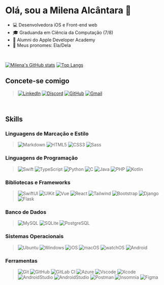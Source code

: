 <h1>Olá, sou a Milena Alcântara 🌸</h1>

- 💻 Desenvolvedora iOS e Front-end web
- 🎓 Graduanda em Ciência da Computação (7/8)
- 🎒 Alumni do Apple Developer Academy
- 👩 Meus pronomes: Ela/Dela

<br>

[![Milena's GitHub stats](https://github-readme-stats.vercel.app/api?username=milenaalcantara&count_private=true&show_icons=true&&hide=stars&title_color=F7F7F7&text_color=4E4E54&icon_color=F7F7F7&bg_color=000000)](https://github.com/milenaalcantara/github-readme-stats)
[![Top Langs](https://github-readme-stats.vercel.app/api/top-langs/?username=milenaalcantara&layout=compact&title_color=F7F7F7&text_color=F7F7F7&icon_color=F7F7F7&bg_color=000000)](https://github.com/milenaalcantara)

## Concete-se comigo

> [![LinkedIn](https://img.shields.io/badge/LinkedIn-0077B5?style=for-the-badge&logo=linkedin&logoColor=white)](https://www.linkedin.com/in/milimaalc/)
[![Discord](https://img.shields.io/badge/Discord-7289DA?style=for-the-badge&logo=discord&logoColor=white)](https://discord.com/channels/@milenaalcantara__/)
[![GitHub](https://img.shields.io/badge/GitHub-100000?style=for-the-badge&logo=github&logoColor=white)](https://github.com/milenaalcantara)
[![Gmail](https://img.shields.io/badge/Gmail-333333?style=for-the-badge&logo=gmail&logoColor=red)](mailto:milimaalc.dev@gmail.com)

<br>

## Skills

### Linguagens de Marcação e Estilo

> ![Markdown](https://img.shields.io/badge/Markdown-000?style=for-the-badge&logo=markdown)
![HTML5](https://img.shields.io/badge/HTML5-E34F26?style=for-the-badge&logo=html5&logoColor=white)
![CSS3](https://img.shields.io/badge/CSS3-1572B6?style=for-the-badge&logo=css3&logoColor=white)
![Sass](https://img.shields.io/badge/Sass-000?style=for-the-badge&logo=sass)

### Linguagens de Programação

> ![Swift](https://img.shields.io/badge/swift-F54A2A?style=for-the-badge&logo=swift&logoColor=white)
![TypeScript](https://img.shields.io/badge/TypeScript-007ACC?style=for-the-badge&logo=typescript&logoColor=white)
![Python](https://img.shields.io/badge/python-3670A0?style=for-the-badge&logo=python&logoColor=ffdd54)
![C](https://img.shields.io/badge/C-00599C?style=for-the-badge&logo=c&logoColor=white)
![Java](https://img.shields.io/badge/java-%23ED8B00.svg?style=for-the-badge&logo=openjdk&logoColor=white)
![PHP](https://img.shields.io/badge/PHP-777BB4?style=for-the-badge&logo=php&logoColor=white)
![Kotlin](https://img.shields.io/badge/Kotlin-0095D5?&style=for-the-badge&logo=kotlin&logoColor=white)

### Bibliotecas e Frameworks

> ![SwiftUI](https://img.shields.io/badge/swiftui-%2335495e.svg?style=for-the-badge&logo=swift&logoColor=%234FC08D)
![UIKit](https://img.shields.io/badge/uikit-%2335495e.svg?style=for-the-badge&logo=swift&logoColor=%234FC08D)
![Vue](https://img.shields.io/badge/vuejs-%2335495e.svg?style=for-the-badge&logo=vuedotjs&logoColor=%234FC08D)
![React](https://img.shields.io/badge/React-20232A?style=for-the-badge&logo=react&logoColor=61DAFB)
![Tailwind](https://img.shields.io/badge/tailwindcss-%2338B2AC.svg?style=for-the-badge&logo=tailwind-css&logoColor=white)
![Bootstrap](https://img.shields.io/badge/-boostrap-0D1117?style=for-the-badge&logo=bootstrap&labelColor=0D1117)
![Django](https://img.shields.io/badge/django-%23092E20.svg?style=for-the-badge&logo=django&logoColor=white)
![Flask](https://img.shields.io/badge/flask-%23000.svg?style=for-the-badge&logo=flask&logoColor=white)

### Banco de Dados

> ![MySQL](https://img.shields.io/badge/MySQL-00000F?style=for-the-badge&logo=mysql&logoColor=white)
![SQLite](https://img.shields.io/badge/SQLite-000?style=for-the-badge&logo=sqlite&logoColor=07405E)
![PostgreSQL](https://img.shields.io/badge/PostgreSQL-000?style=for-the-badge&logo=postgresql)

### Sistemas Operacionais

> ![Ubuntu](https://img.shields.io/badge/Ubuntu-35495E?style=for-the-badge&logo=ubuntu&logoColor=2CA5E0)
![Windows](https://img.shields.io/badge/Windows-000?style=for-the-badge&logo=windows&logoColor=2CA5E0)
![iOS](https://img.shields.io/badge/iOS-000000?style=for-the-badge&logo=ios&logoColor=white)
![macOS](https://img.shields.io/badge/mac%20os-000000?style=for-the-badge&logo=macos&logoColor=F0F0F0)
![watchOS](https://img.shields.io/badge/watch%20os-000000?style=for-the-badge&logo=watchos&logoColor=F0F0F0)
![Android](https://img.shields.io/badge/Android-3DDC84?style=for-the-badge&logo=android&logoColor=white)

### Ferramentas

> ![Git](https://img.shields.io/badge/GIT-E44C30?style=for-the-badge&logo=git&logoColor=white)
![GitHub](https://img.shields.io/badge/Github-E44C30?style=for-the-badge&logo=github&logoColor=white)
![GitLab CI](https://img.shields.io/badge/gitlab%20ci-%23181717.svg?style=for-the-badge&logo=gitlab&logoColor=white)
![Azure](https://img.shields.io/badge/Azure-E44C30?style=for-the-badge&logo=azure&logoColor=white)
![Vscode](https://img.shields.io/badge/Vscode-007ACC?style=for-the-badge&logo=visual-studio-code&logoColor=white)
![Xcode](https://img.shields.io/badge/Xcode-007ACC?style=for-the-badge&logo=xcode&logoColor=white)
![AndroidStudio](https://img.shields.io/badge/Android%20Studio-007ACC?style=for-the-badge&logo=androidstudio&logoColor=white)
![AndroidStudio](https://img.shields.io/badge/IntelliJ%20IDEA-007ACC?style=for-the-badge&logo=intellijidea&logoColor=white)
![Postman](https://img.shields.io/badge/Postman-FF6C37.svg?style=for-the-badge&logo=Postman&logoColor=white)
![Insomnia](https://img.shields.io/badge/Insomnia-black?style=for-the-badge&logo=insomnia&logoColor=5849BE)
![Figma](https://img.shields.io/badge/Figma-696969?style=for-the-badge&logo=figma&logoColor=figma)
  
